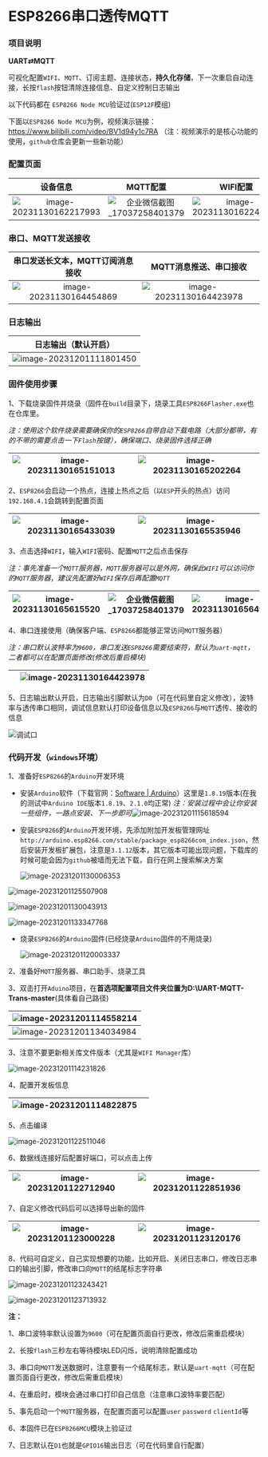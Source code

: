 # ESP8266串口透传MQTT

### 项目说明

**UART⇄MQTT**

可视化配置`WIFI`、`MQTT`、订阅主题、连接状态，**持久化存储**，下一次重启自动连接，长按`flash`按钮清除连接信息、自定义控制日志输出

以下代码都在 `ESP8266 Node MCU`验证过(`ESP12F`模组)

下面以`ESP8266 Node MCU`为例，视频演示链接：https://www.bilibili.com/video/BV1d94y1c7RA （注：视频演示的是核心功能的使用，`github`仓库会更新一些新功能）

### 配置页面

|                           设备信息                           |                           MQTT配置                           |                           WIFI配置                           |
| :----------------------------------------------------------: | :----------------------------------------------------------: | :----------------------------------------------------------: |
| ![image-20231130162217993](https://sanxiadaba-pic.oss-cn-hangzhou.aliyuncs.com/img/image-20231130162217993.png) | ![企业微信截图_17037258401379](https://sanxiadaba-pic.oss-cn-hangzhou.aliyuncs.com/img/企业微信截图_17037258401379.png) | ![image-20231130162242987](https://sanxiadaba-pic.oss-cn-hangzhou.aliyuncs.com/img/image-20231130162242987.png) |



### 串口、MQTT发送接收

|               串口发送长文本，MQTT订阅消息接收               |                    MQTT消息推送、串口接收                    |
| :----------------------------------------------------------: | :----------------------------------------------------------: |
| ![image-20231130164454869](https://sanxiadaba-pic.oss-cn-hangzhou.aliyuncs.com/img/image-20231130164454869.png) | ![image-20231130164423978](https://sanxiadaba-pic.oss-cn-hangzhou.aliyuncs.com/img/image-20231130164423978.png) |



### 日志输出

|                     日志输出（默认开启）                     |
| :----------------------------------------------------------: |
| ![image-20231201111801450](https://sanxiadaba-pic.oss-cn-hangzhou.aliyuncs.com/img/image-20231201111801450.png) |





### **固件使用步骤**

1、下载烧录固件并烧录（固件在`build`目录下，烧录工具`ESP8266Flasher.exe`也在仓库里。

*注：使用这个软件烧录需要确保你的`ESP8266`自带自动下载电路（大部分都带，有的不带的需要点击一下`Flash`按键），确保端口、烧录固件选择正确*

| ![image-20231130165151013](https://sanxiadaba-pic.oss-cn-hangzhou.aliyuncs.com/img/image-20231130165151013.png) | ![image-20231130165202264](https://sanxiadaba-pic.oss-cn-hangzhou.aliyuncs.com/img/image-20231130165202264.png) |
| ------------------------------------------------------------ | ------------------------------------------------------------ |

2、`ESP8266`会启动一个热点，连接上热点之后（以`ESP`开头的热点）访问`192.168.4.1`会跳转到配置页面

| ![image-20231130165433039](https://sanxiadaba-pic.oss-cn-hangzhou.aliyuncs.com/img/image-20231130165433039.png) | ![image-20231130165535946](https://sanxiadaba-pic.oss-cn-hangzhou.aliyuncs.com/img/image-20231130165535946.png) |
| ------------------------------------------------------------ | ------------------------------------------------------------ |

3、点击选择`WIFI`，输入`WIFI`密码、配置`MQTT`之后点击保存

*注：事先准备一个`MQTT`服务器，`MQTT`服务器可以是外网，确保此`WIFI`可以访问你的`MQTT`服务器*，*建议先配置好`WIFI`保存后再配置`MQTT`*

| ![image-20231130165615520](https://sanxiadaba-pic.oss-cn-hangzhou.aliyuncs.com/img/image-20231130165615520.png) | ![企业微信截图_17037258401379](https://sanxiadaba-pic.oss-cn-hangzhou.aliyuncs.com/img/企业微信截图_17037258401379.png) | ![image-20231130165649370](https://sanxiadaba-pic.oss-cn-hangzhou.aliyuncs.com/img/image-20231130165649370.png) |
| ------------------------------------------------------------ | ------------------------------------------------------------ | ------------------------------------------------------------ |

4、串口连接使用（确保客户端、`ESP8266`都能够正常访问`MQTT`服务器）

*注：串口默认波特率为`9600`，串口发送`ESP8266`需要结束符，默认为`uart-mqtt`，二者都可以在配置页面修改(修改后重启模块)*

|      | ![image-20231130164423978](https://sanxiadaba-pic.oss-cn-hangzhou.aliyuncs.com/img/image-20231130164423978.png) |
| ---- | ------------------------------------------------------------ |

5、日志输出默认开启，日志输出引脚默认为`D0`（可在代码里自定义修改），波特率与透传串口相同，调试信息默认打印设备信息以及`ESP8266`与`MQTT`透传、接收的信息

![调试口](https://sanxiadaba-pic.oss-cn-hangzhou.aliyuncs.com/img/调试口.png)



### 代码开发（`windows`环境）

1、准备好`ESP8266`的`Arduino`开发环境

- 安装`Arduino`软件（下载官网：[Software | Arduino](https://www.arduino.cc/en/software)）这里是`1.8.19`版本(在我的测试中`Arduino IDE`版本`1.8.19`、`2.1.0`均正常) *注：安装过程中会让你安装一些组件，一路点安装、下一步即可*![image-20231201115618594](https://sanxiadaba-pic.oss-cn-hangzhou.aliyuncs.com/img/image-20231201115618594.png)

- 安装`ESP8266`的`Arduino`开发环境，先添加附加开发板管理网址`http://arduino.esp8266.com/stable/package_esp8266com_index.json`，然后安装开发板扩展包，注意是`3.1.12`版本，其它版本可能出现问题，下载库的时候可能会因为`github`被墙而无法下载，自行在网上搜索解决方案

  ![image-20231201130006353](https://sanxiadaba-pic.oss-cn-hangzhou.aliyuncs.com/img/image-20231201130006353.png)

![image-20231201125507908](https://sanxiadaba-pic.oss-cn-hangzhou.aliyuncs.com/img/image-20231201125507908.png)

![image-20231201130043913](https://sanxiadaba-pic.oss-cn-hangzhou.aliyuncs.com/img/image-20231201130043913.png)

![image-20231201133347768](https://sanxiadaba-pic.oss-cn-hangzhou.aliyuncs.com/img/image-20231201133347768.png)

- 烧录`ESP8266`的`Arduino`固件(已经烧录`Arduino`固件的不用烧录)

  ![image-20231201120003337](https://sanxiadaba-pic.oss-cn-hangzhou.aliyuncs.com/img/image-20231201120003337.png)



2、准备好`MQTT`服务器、串口助手、烧录工具

3、双击打开`Aduino`项目，在**首选项配置项目文件夹位置为D:\\UART-MQTT-Trans-master**(具体看自己路径)

| ![image-20231201114558214](https://sanxiadaba-pic.oss-cn-hangzhou.aliyuncs.com/img/image-20231201114558214.png) |
| ------------------------------------------------------------ |
| ![image-20231201134034984](https://sanxiadaba-pic.oss-cn-hangzhou.aliyuncs.com/img/image-20231201134034984.png) |

3、注意不要更新相关库文件版本（尤其是`WIFI Manager`库）

![image-20231201114231826](https://sanxiadaba-pic.oss-cn-hangzhou.aliyuncs.com/img/image-20231201114231826.png)

4、配置开发板信息

| ![image-20231201114822875](https://sanxiadaba-pic.oss-cn-hangzhou.aliyuncs.com/img/image-20231201114822875.png) |      |
| ------------------------------------------------------------ | ---- |

5、点击编译

![image-20231201122511046](https://sanxiadaba-pic.oss-cn-hangzhou.aliyuncs.com/img/image-20231201122511046.png)

6、数据线连接好后配置好端口，可以点击上传

| ![image-20231201122712940](https://sanxiadaba-pic.oss-cn-hangzhou.aliyuncs.com/img/image-20231201122712940.png) | ![image-20231201122851936](https://sanxiadaba-pic.oss-cn-hangzhou.aliyuncs.com/img/image-20231201122851936.png) |
| ------------------------------------------------------------ | ------------------------------------------------------------ |

7、自定义修改代码后可以选择导出新的固件

| ![image-20231201123000228](https://sanxiadaba-pic.oss-cn-hangzhou.aliyuncs.com/img/image-20231201123000228.png) | ![image-20231201123120176](https://sanxiadaba-pic.oss-cn-hangzhou.aliyuncs.com/img/image-20231201123120176.png) |
| ------------------------------------------------------------ | ------------------------------------------------------------ |

8、代码可自定义，自己实现想要的功能，比如开启、关闭日志串口，修改日志串口的输出引脚，修改串口向`MQTT`的结尾标志字符串

![image-20231201123243421](https://sanxiadaba-pic.oss-cn-hangzhou.aliyuncs.com/img/image-20231201123243421.png)

![image-20231201123713932](https://sanxiadaba-pic.oss-cn-hangzhou.aliyuncs.com/img/image-20231201123713932.png)



**注：**

1、串口波特率默认设置为`9600`（可在配置页面自行更改，修改后需重启模块）

2、长按`flash`三秒左右等待模块LED闪烁，说明清除配置成功

3、串口向`MQTT`发送数据时，注意要有一个结尾标志，默认是`uart-mqtt`（可在配置页面自行更改，修改后需重启模块）

4、在重启时，模块会通过串口打印自己信息（注意串口波特率要匹配）

5、事先启动一个`MQTT`服务器，在配置页面可以配置`user` `password` `clientId`等

6、本固件已在`ESP8266MCU`模块上验证过

7、日志默认在`D1`也就是`GPIO16`输出日志（可在代码里自行配置）
